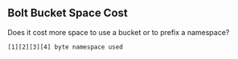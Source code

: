 ## Bolt Bucket Space Cost

Does it cost more space to use a bucket or to prefix a namespace?

    [1][2][3][4] byte namespace used
